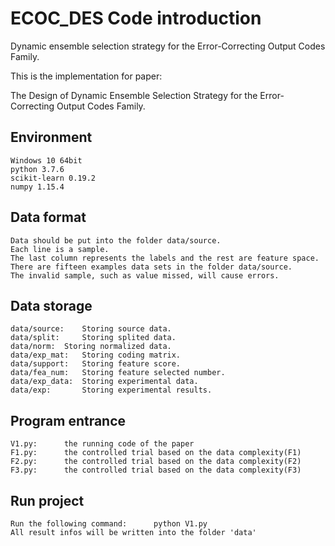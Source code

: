 # ECOC_DES Code introduction
Dynamic ensemble selection strategy for the Error-Correcting Output Codes Family.

This is the implementation for paper:

The Design of Dynamic Ensemble Selection Strategy for the Error-Correcting Output Codes Family.

## Environment
	Windows 10 64bit
	python 3.7.6
	scikit-learn 0.19.2
	numpy 1.15.4
	
## Data format
	Data should be put into the folder data/source.
	Each line is a sample.
	The last column represents the labels and the rest are feature space.
	There are fifteen examples data sets in the folder data/source.
	The invalid sample, such as value missed, will cause errors.

## Data storage
	data/source:	Storing source data.
	data/split:		Storing splited data.
	data/norm:	Storing normalized data.
	data/exp_mat:	Storing coding matrix.
	data/support:	Storing feature score.
	data/fea_num:	Storing feature selected number.
	data/exp_data:	Storing experimental data.
	data/exp:		Storing experimental results.

## Program entrance
	V1.py:		the running code of the paper
	F1.py:		the controlled trial based on the data complexity(F1)
	F2.py:		the controlled trial based on the data complexity(F2)
	F3.py:		the controlled trial based on the data complexity(F3)

## Run project
	Run the following command:		python V1.py
	All result infos will be written into the folder 'data'
